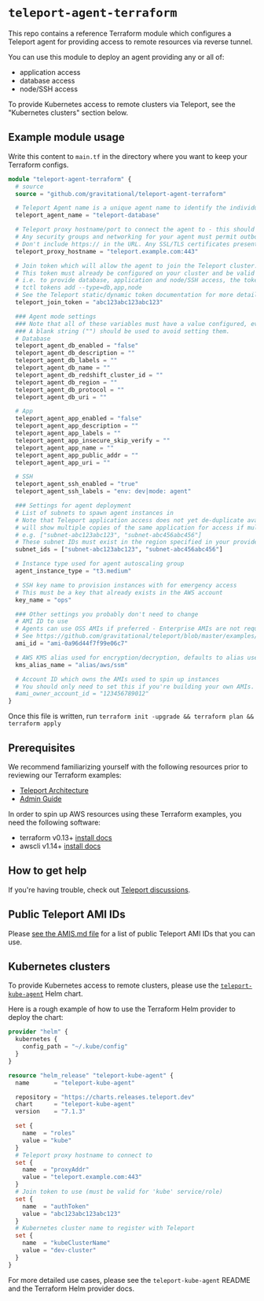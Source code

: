 # `teleport-agent-terraform`

This repo contains a reference Terraform module which configures a Teleport agent for providing access to remote resources via reverse tunnel.

You can use this module to deploy an agent providing any or all of:
- application access
- database access
- node/SSH access

To provide Kubernetes access to remote clusters via Teleport, see the "Kubernetes clusters" section below.

## Example module usage

Write this content to `main.tf` in the directory where you want to keep your Terraform configs.

```terraform
module "teleport-agent-terraform" {
  # source
  source = "github.com/gravitational/teleport-agent-terraform"

  # Teleport Agent name is a unique agent name to identify the individual instance.
  teleport_agent_name = "teleport-database"

  # Teleport proxy hostname/port to connect the agent to - this should include a web UI port like :443 or :3080
  # Any security groups and networking for your agent must permit outbound traffic to flow to this host/port.
  # Don't include https:// in the URL. Any SSL/TLS certificates presented must be valid chains.
  teleport_proxy_hostname = "teleport.example.com:443"

  # Join token which will allow the agent to join the Teleport cluster.
  # This token must already be configured on your cluster and be valid for all Teleport services which the agent is providing access to.
  # i.e. to provide database, application and node/SSH access, the token should be created with
  # tctl tokens add --type=db,app,node
  # See the Teleport static/dynamic token documentation for more details.
  teleport_join_token = "abc123abc123abc123"

  ### Agent mode settings
  ### Note that all of these variables must have a value configured, even if you are not using that mode.
  ### A blank string ("") should be used to avoid setting them.
  # Database
  teleport_agent_db_enabled = "false"
  teleport_agent_db_description = ""
  teleport_agent_db_labels = ""
  teleport_agent_db_name = ""
  teleport_agent_db_redshift_cluster_id = ""
  teleport_agent_db_region = ""
  teleport_agent_db_protocol = ""
  teleport_agent_db_uri = ""

  # App
  teleport_agent_app_enabled = "false"
  teleport_agent_app_description = ""
  teleport_agent_app_labels = ""
  teleport_agent_app_insecure_skip_verify = ""
  teleport_agent_app_name = ""
  teleport_agent_app_public_addr = ""
  teleport_agent_app_uri = ""

  # SSH
  teleport_agent_ssh_enabled = "true"
  teleport_agent_ssh_labels = "env: dev|mode: agent"

  ### Settings for agent deployment
  # List of subnets to spawn agent instances in
  # Note that Teleport application access does not yet de-duplicate available applications, so
  # will show multiple copies of the same application for access if multiple replicas are used.
  # e.g. ["subnet-abc123abc123", "subnet-abc456abc456"]
  # These subnet IDs must exist in the region specified in your provider.tf file
  subnet_ids = ["subnet-abc123abc123", "subnet-abc456abc456"]

  # Instance type used for agent autoscaling group
  agent_instance_type = "t3.medium"

  # SSH key name to provision instances with for emergency access
  # This must be a key that already exists in the AWS account
  key_name = "ops"

  ### Other settings you probably don't need to change
  # AMI ID to use
  # Agents can use OSS AMIs if preferred - Enterprise AMIs are not required.
  # See https://github.com/gravitational/teleport/blob/master/examples/aws/terraform/AMIS.md
  ami_id = "ami-0a96d44f7f99e06c7"

  # AWS KMS alias used for encryption/decryption, defaults to alias used in SSM
  kms_alias_name = "alias/aws/ssm"

  # Account ID which owns the AMIs used to spin up instances
  # You should only need to set this if you're building your own AMIs.
  #ami_owner_account_id = "123456789012"
}

```

Once this file is written, run `terraform init -upgrade && terraform plan && terraform apply`

## Prerequisites

We recommend familiarizing yourself with the following resources prior to reviewing our Terraform examples:

- [Teleport Architecture](https://goteleport.com/docs/architecture/overview/)
- [Admin Guide](https://goteleport.com/docs/admin-guide/)

In order to spin up AWS resources using these Terraform examples, you need the following software:

- terraform v0.13+ [install docs](https://learn.hashicorp.com/terraform/getting-started/install.html)
- awscli v1.14+ [install docs](https://docs.aws.amazon.com/cli/latest/userguide/cli-chap-install.html)

## How to get help

If you're having trouble, check out [Teleport discussions](ttps://github.com/gravitational/teleport/discussions).

## Public Teleport AMI IDs

Please [see the AMIS.md file](https://github.com/gravitational/teleport/blob/master/examples/aws/terraform/AMIS.md) for a list of public Teleport AMI IDs that you can use.

## Kubernetes clusters

To provide Kubernetes access to remote clusters, please use the [`teleport-kube-agent`](https://github.com/gravitational/teleport/tree/master/examples/chart/teleport-kube-agent) Helm chart.

Here is a rough example of how to use the Terraform Helm provider to deploy the chart:

```terraform
provider "helm" {
  kubernetes {
    config_path = "~/.kube/config"
  }
}

resource "helm_release" "teleport-kube-agent" {
  name       = "teleport-kube-agent"

  repository = "https://charts.releases.teleport.dev"
  chart      = "teleport-kube-agent"
  version    = "7.1.3"

  set {
    name  = "roles"
    value = "kube"
  }
  # Teleport proxy hostname to connect to
  set {
    name  = "proxyAddr"
    value = "teleport.example.com:443"
  }
  # Join token to use (must be valid for 'kube' service/role)
  set {
    name  = "authToken"
    value = "abc123abc123abc123"
  }
  # Kubernetes cluster name to register with Teleport
  set {
    name  = "kubeClusterName"
    value = "dev-cluster"
  }
}
```

For more detailed use cases, please see the `teleport-kube-agent` README and the Terraform Helm provider docs.